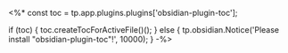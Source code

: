 <%*
const toc = tp.app.plugins.plugins['obsidian-plugin-toc'];

if (toc) {
    toc.createTocForActiveFile()();
} else {
    tp.obsidian.Notice('Please install "obsidian-plugin-toc"!', 10000);
}
-%>